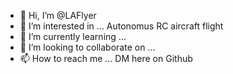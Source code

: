 - 👋 Hi, I’m @LAFlyer
- 👀 I’m interested in ... Autonomus RC aircraft flight
- 🌱 I’m currently learning ...
- 💞️ I’m looking to collaborate on ...
- 📫 How to reach me ...  DM here on Github

<!---
LAFlyer/LAFlyer is a ✨ special ✨ repository because its `README.md` (this file) appears on your GitHub profile.
You can click the Preview link to take a look at your changes.
--->
